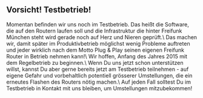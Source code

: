 ## Vorsicht! Testbetrieb!

Momentan befinden wir uns noch im Testbetrieb. Das heißt die Software, die auf den Routern laufen soll und die Infrastruktur die hinter Freifunk München steht wird 
gerade noch auf Herz und Nieren geprüft.\\
Das machen wir, damit später im Produktivbetrieb möglichst wenig Probleme 
auftreten und jeder wirklich nach dem Motto Plug & Play seinen eigenen 
Freifunk Router in Betrieb nehmen kann!\\
Wir hoffen, Anfang des Jahres 2015 mit dem Regelbetrieb zu beginnen.\\
Wenn Du uns jetzt schon unterstützen willst, kannst Du aber gerne bereits 
jetzt am Testbetrieb teilnehmen - auf eigene Gefahr und vorbehaltlich potentiell grösserer Umstellungen, die ein erneutes Flashen des Routers nötig machen.\\
Auf jeden Fall solltest Du im Testbetrieb in Kontakt mit uns bleiben, um Umstellungen mitzubekommen!
